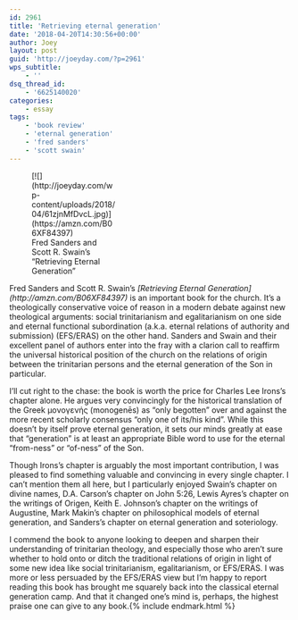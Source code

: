 ```yaml
---
id: 2961
title: 'Retrieving eternal generation'
date: '2018-04-20T14:30:56+00:00'
author: Joey
layout: post
guid: 'http://joeyday.com/?p=2961'
wps_subtitle:
    - ''
dsq_thread_id:
    - '6625140020'
categories:
    - essay
tags:
    - 'book review'
    - 'eternal generation'
    - 'fred sanders'
    - 'scott swain'
---
```


<figure aria-describedby="caption-attachment-2962" class="wp-caption alignleft" id="attachment_2962" style="width: 150px">[![](http://joeyday.com/wp-content/uploads/2018/04/61zjnMfDvcL.jpg)](https://amzn.com/B06XF84397)<figcaption class="wp-caption-text" id="caption-attachment-2962">Fred Sanders and Scott R. Swain’s “Retrieving Eternal Generation”</figcaption></figure>Fred Sanders and Scott R. Swain’s <cite>[Retrieving Eternal Generation](http://amzn.com/B06XF84397)</cite> is an important book for the church. It’s a theologically conservative voice of reason in a modern debate against new theological arguments: social trinitarianism and egalitarianism on one side and eternal functional subordination (a.k.a. eternal relations of authority and submission) (EFS/ERAS) on the other hand. Sanders and Swain and their excellent panel of authors enter into the fray with a clarion call to reaffirm the universal historical position of the church on the relations of origin between the trinitarian persons and the eternal generation of the Son in particular.

I’ll cut right to the chase: the book is worth the price for Charles Lee Irons’s chapter alone. He argues very convincingly for the historical translation of the Greek μονογενής (monogenēs) as “only begotten” over and against the more recent scholarly consensus “only one of its/his kind”. While this doesn’t by itself prove eternal generation, it sets our minds greatly at ease that “generation” is at least an appropriate Bible word to use for the eternal “from-ness” or “of-ness” of the Son.

Though Irons’s chapter is arguably the most important contribution, I was pleased to find something valuable and convincing in every single chapter. I can’t mention them all here, but I particularly enjoyed Swain’s chapter on divine names, D.A. Carson’s chapter on John 5:26, Lewis Ayres’s chapter on the writings of Origen, Keith E. Johnson’s chapter on the writings of Augustine, Mark Makin’s chapter on philosophical models of eternal generation, and Sanders’s chapter on eternal generation and soteriology.

I commend the book to anyone looking to deepen and sharpen their understanding of trinitarian theology, and especially those who aren’t sure whether to hold onto or ditch the traditional relations of origin in light of some new idea like social trinitarianism, egalitarianism, or EFS/ERAS. I was more or less persuaded by the EFS/ERAS view but I’m happy to report reading this book has brought me squarely back into the classical eternal generation camp. And that it changed one’s mind is, perhaps, the highest praise one can give to any book.{% include endmark.html %}